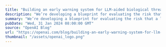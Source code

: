 ```yaml
---
title: "Building an early warning system for LLM-aided biological threat creation"
description: "We’re developing a blueprint for evaluating the risk that a large language model (LLM) could aid someone in creating a biological threat. In an evaluation involving both biology experts and students, we found that GPT-4 provides at most a mild uplift in biological threat creation accuracy. While this uplift is not large enough to be conclusive, our finding is a starting point for continued research and community deliberation."
summary: "We’re developing a blueprint for evaluating the risk that a large language model (LLM) could aid someone in creating a biological threat. In an evaluation involving both biology experts and students, we found that GPT-4 provides at most a mild uplift in biological threat creation accuracy. While this uplift is not large enough to be conclusive, our finding is a starting point for continued research and community deliberation."
pubDate: "Wed, 31 Jan 2024 08:00:00 GMT"
source: "OpenAI Blog"
url: "https://openai.com/blog/building-an-early-warning-system-for-llm-aided-biological-threat-creation"
thumbnail: "/assets/openai_logo.png"
---
```


